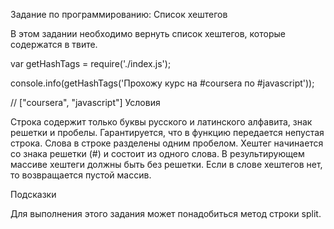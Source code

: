 Задание по программированию: Список хештегов

В этом задании необходимо вернуть список хештегов, которые содержатся в твите.


var getHashTags = require('./index.js');

console.info(getHashTags('Прохожу курс на #coursera по #javascript'));

// ["coursera", "javascript"]
Условия

Строка содержит только буквы русского и латинского алфавита, знак решетки и пробелы.
Гарантируется, что в функцию передается непустая строка.
Слова в строке разделены одним пробелом.
Хештег начинается со знака решетки (#) и состоит из одного слова.
В результирующем массиве хештеги должны быть без решетки.
Если в слове хештегов нет, то возвращается пустой массив.

Подсказки

Для выполнения этого задания может понадобиться метод строки split.

